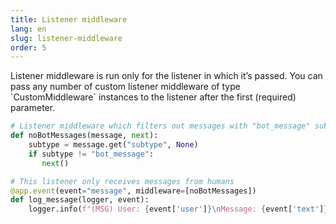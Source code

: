 ```yaml
---
title: Listener middleware
lang: en
slug: listener-middleware
order: 5
---
```


<div class="section-content">
Listener middleware is run only for the listener in which it’s passed. You can pass any number of custom listener middleware of type `CustomMiddleware` instances to the listener after the first (required) parameter.
</div>

```python
# Listener middleware which filters out messages with "bot_message" subtype
def noBotMessages(message, next):
    subtype = message.get("subtype", None)
    if subtype != "bot_message":
       next()

# This listener only receives messages from humans
@app.event(event="message", middleware=[noBotMessages])
def log_message(logger, event):
    logger.info(f"(MSG) User: {event['user']}\nMessage: {event['text']}")
```

